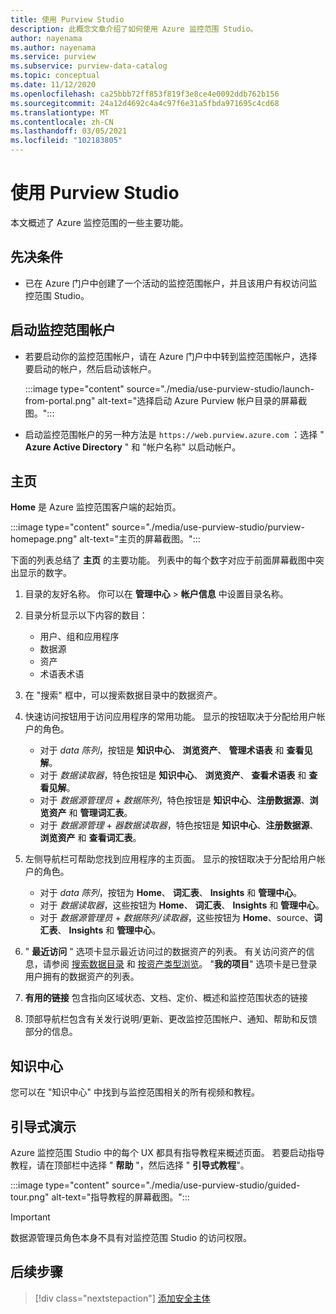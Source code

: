 ```yaml
---
title: 使用 Purview Studio
description: 此概念文章介绍了如何使用 Azure 监控范围 Studio。
author: nayenama
ms.author: nayenama
ms.service: purview
ms.subservice: purview-data-catalog
ms.topic: conceptual
ms.date: 11/12/2020
ms.openlocfilehash: ca25bbb72ff853f819f3e8ce4e0092ddb762b156
ms.sourcegitcommit: 24a12d4692c4a4c97f6e31a5fbda971695c4cd68
ms.translationtype: MT
ms.contentlocale: zh-CN
ms.lasthandoff: 03/05/2021
ms.locfileid: "102183805"
---
```

# <a name="use-purview-studio"></a>使用 Purview Studio

本文概述了 Azure 监控范围的一些主要功能。

## <a name="prerequisites"></a>先决条件

* 已在 Azure 门户中创建了一个活动的监控范围帐户，并且该用户有权访问监控范围 Studio。

## <a name="launch-purview-account"></a>启动监控范围帐户

* 若要启动你的监控范围帐户，请在 Azure 门户中中转到监控范围帐户，选择要启动的帐户，然后启动该帐户。

   :::image type="content" source="./media/use-purview-studio/launch-from-portal.png" alt-text="选择启动 Azure Purview 帐户目录的屏幕截图。":::

* 启动监控范围帐户的另一种方法是 `https://web.purview.azure.com` ：选择 " **Azure Active Directory** " 和 "帐户名称" 以启动帐户。

## <a name="home-page"></a>主页

**Home** 是 Azure 监控范围客户端的起始页。

 :::image type="content" source="./media/use-purview-studio/purview-homepage.png" alt-text="主页的屏幕截图。":::

下面的列表总结了 **主页** 的主要功能。 列表中的每个数字对应于前面屏幕截图中突出显示的数字。

1. 目录的友好名称。 你可以在 **管理中心**  >  **帐户信息** 中设置目录名称。

2. 目录分析显示以下内容的数目：
    - 用户、组和应用程序
    - 数据源
    - 资产
    - 术语表术语

3. 在 "搜索" 框中，可以搜索数据目录中的数据资产。

4. 快速访问按钮用于访问应用程序的常用功能。 显示的按钮取决于分配给用户帐户的角色。

    - 对于 *data 陈列*，按钮是 **知识中心**、 **浏览资产**、 **管理术语表** 和 **查看见解**。
    - 对于 *数据读取器*，特色按钮是 **知识中心**、 **浏览资产**、 **查看术语表** 和 **查看见解**。
    - 对于 *数据源管理员*  +  *数据陈列*，特色按钮是 **知识中心**、**注册数据源**、**浏览资产** 和 **管理词汇表**。
    - 对于 *数据源管理*  +  *器数据读取器*，特色按钮是 **知识中心**、**注册数据源**、**浏览资产** 和 **查看词汇表**。

5. 左侧导航栏可帮助您找到应用程序的主页面。 显示的按钮取决于分配给用户帐户的角色。

    - 对于 *data 陈列*，按钮为 **Home**、 **词汇表**、 **Insights** 和 **管理中心**。
    - 对于 *数据读取器*，这些按钮为 **Home**、 **词汇表**、 **Insights** 和 **管理中心**。
    - 对于 *数据源管理员*  +  *数据陈列/读取器*，这些按钮为 **Home**、source、**词汇表**、 **Insights** 和 **管理中心**。 
  
6. " **最近访问** " 选项卡显示最近访问过的数据资产的列表。 有关访问资产的信息，请参阅 [搜索数据目录](how-to-search-catalog.md) 和 [按资产类型浏览](how-to-browse-catalog.md#browse-experience)。  "**我的项目**" 选项卡是已登录用户拥有的数据资产的列表。
7. **有用的链接** 包含指向区域状态、文档、定价、概述和监控范围状态的链接
8. 顶部导航栏包含有关发行说明/更新、更改监控范围帐户、通知、帮助和反馈部分的信息。

## <a name="knowledge-center"></a>知识中心

您可以在 "知识中心" 中找到与监控范围相关的所有视频和教程。

## <a name="guided-tours"></a>引导式演示

Azure 监控范围 Studio 中的每个 UX 都具有指导教程来概述页面。 若要启动指导教程，请在顶部栏中选择 " **帮助** "，然后选择 " **引导式教程**"。

:::image type="content" source="./media/use-purview-studio/guided-tour.png" alt-text="指导教程的屏幕截图。":::

> [!Important]
   > 数据源管理员角色本身不具有对监控范围 Studio 的访问权限。

## <a name="next-steps"></a>后续步骤

> [!div class="nextstepaction"]
> [添加安全主体](tutorial-scan-data.md)
